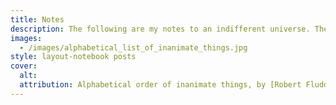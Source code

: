 ```yaml
---
title: Notes
description: The following are my notes to an indifferent universe. They should be taken neither literally, nor seriously. I start a new notebook when the current one is full.
images:
  - /images/alphabetical_list_of_inanimate_things.jpg
style: layout-notebook posts
cover:
  alt: 
  attribution: Alphabetical order of inanimate things, by [Robert Fludd](https://pdimagearchive.org/galleries/artists/robert-fludd/random/desc), 1617 https://pdimagearchive.org/images/6a42968b-1e02-4f11-b1a0-3cb36af954fa/
---
```

